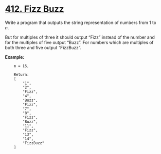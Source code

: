 # [412. Fizz Buzz](https://leetcode.com/problems/fizz-buzz/)

Write a program that outputs the string representation of numbers from 1 to _n_.

But for multiples of three it should output “Fizz” instead of the number and for the multiples of five output “Buzz”. For numbers which are multiples of both three and five output “FizzBuzz”.

**Example:**

        n = 15,

        Return:
        [
            "1",
            "2",
            "Fizz",
            "4",
            "Buzz",
            "Fizz",
            "7",
            "8",
            "Fizz",
            "Buzz",
            "11",
            "Fizz",
            "13",
            "14",
            "FizzBuzz"
        ]
